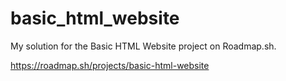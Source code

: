 # basic_html_website

My solution for the Basic HTML Website project on Roadmap.sh.

https://roadmap.sh/projects/basic-html-website
